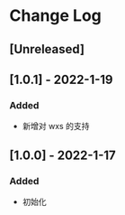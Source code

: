 # Change Log

## [Unreleased]

## [1.0.1] - 2022-1-19

### Added

- 新增对 wxs 的支持

## [1.0.0] - 2022-1-17

### Added

- 初始化
